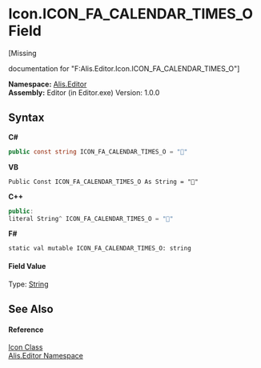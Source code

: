 # Icon.ICON_FA_CALENDAR_TIMES_O Field
 

\[Missing <summary> documentation for "F:Alis.Editor.Icon.ICON_FA_CALENDAR_TIMES_O"\]

**Namespace:**&nbsp;<a href="b150ade4-39de-a232-5f06-d3cdc1b2c538">Alis.Editor</a><br />**Assembly:**&nbsp;Editor (in Editor.exe) Version: 1.0.0

## Syntax

**C#**<br />
``` C#
public const string ICON_FA_CALENDAR_TIMES_O = ""
```

**VB**<br />
``` VB
Public Const ICON_FA_CALENDAR_TIMES_O As String = ""
```

**C++**<br />
``` C++
public:
literal String^ ICON_FA_CALENDAR_TIMES_O = ""
```

**F#**<br />
``` F#
static val mutable ICON_FA_CALENDAR_TIMES_O: string
```


#### Field Value
Type: <a href="https://docs.microsoft.com/dotnet/api/system.string" target="_blank">String</a>

## See Also


#### Reference
<a href="cc0f883c-67f8-f772-c6d7-a60b129f22a7">Icon Class</a><br /><a href="b150ade4-39de-a232-5f06-d3cdc1b2c538">Alis.Editor Namespace</a><br />